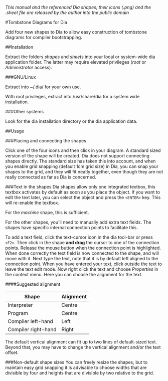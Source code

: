 _This manual and the referenced Dia shapes, their icons (.png) and the .sheet file are released by the author into the public domain_

#Tombstone Diagrams for Dia

Add four new shapes to Dia to allow easy construction of tombstone diagrams for compiler bootstrapping.

##Installation

Extract the folders _shapes_ and _sheets_ into your local or system-wide dia application folder. The latter may require elevated privileges (_root_ or _Administrator_ access).

###GNU/Linux

Extract into ~/.dia/ for your own use.

With root privileges, extract into /usr/share/dia for a system wide installation.

###Other systems

Look for the dia installation directory or the dia application data.

##Usage

###Placing and connecting the shapes

Click one of the four icons and then click in your diagram. A standard sized version of the shape will be created. Dia does not support connecting shapes directly. The standard size has taken this into account, and when you enable grid snapping (default 1cm grid size) in Dia, you can snap your shapes to the grid, and they will fit neatly together, even though they are not really connected as far as Dia is concerned.

###Text in the shapes
Dia shapes allow only one integrated textbox, this textbox activates by default as soon as you place the object. If you want to edit the text later, you can select the object and press the `<ENTER>` key. This will re-enable the textbox.

For the _machine_ shape, this is sufficient.

For the other shapes, you'll need to manually add extra text fields. The shapes have specific internal connection points to facilitate this.

To add a text field, click the text-cursor icon in the dia tool-bar or press `<F2>`. Then click in the shape __and drag__ the cursor to one of the connection points. Release the mouse button when the connection point is highlighted. When done correctly the text field is now connected to the shape, and will move with it. Next type the text, note that it is by default left aligned to the connection point. When you have entered your text, click outside the text to leave the text edit mode. Now right click the text and choose _Properties_ in the context menu. Here you can choose the alignment for the text.

####Suggested alignment

Shape               | Alignment
--------------------|----------
Interpreter         | Centre
Program             | Centre
Compiler left-hand  | Left
Compiler right-hand | Right

The default vertical alignment can fit up to two lines of default-sized text. Beyond that, you may have to change the vertical alignment and/or the text offset.

###Non-default shape sizes
You can freely resize the shapes, but to maintain easy grid snapping it is advisable to choose widths that are divisible by four and heights that are divisible by two relative to the grid.
